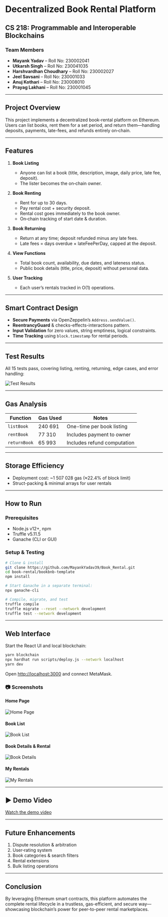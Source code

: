 
# Decentralized Book Rental Platform

## CS 218: Programmable and Interoperable Blockchains

### Team Members
- **Mayank Yadav** – Roll No: 230002041  
- **Utkarsh Singh** – Roll No: 230041035  
- **Harshvardhan Choudhary** – Roll No: 230002027  
- **Jeel Savsani** – Roll No: 230001033  
- **Anuj Kothari** – Roll No: 230008010  
- **Prayag Lakhani** – Roll No: 230001045  

---

## Project Overview

This project implements a decentralized book-rental platform on Ethereum. Users can list books, rent them for a set period, and return them—handling deposits, payments, late-fees, and refunds entirely on‐chain.

---

## Features

1. **Book Listing**  
   - Anyone can list a book (title, description, image, daily price, late fee, deposit).  
   - The lister becomes the on‐chain owner.

2. **Book Renting**  
   - Rent for up to 30 days.  
   - Pay rental cost + security deposit.  
   - Rental cost goes immediately to the book owner.  
   - On‐chain tracking of start date & duration.

3. **Book Returning**  
   - Return at any time; deposit refunded minus any late fees.  
   - Late fees = days overdue × lateFeePerDay, capped at the deposit.  

4. **View Functions**  
   - Total book count, availability, due dates, and lateness status.  
   - Public book details (title, price, deposit) without personal data.

5. **User Tracking**  
   - Each user’s rentals tracked in O(1) operations.  

---

## Smart Contract Design

- **Secure Payments** via OpenZeppelin’s `Address.sendValue()`.  
- **ReentrancyGuard** & checks-effects-interactions pattern.  
- **Input Validation** for zero values, string emptiness, logical constraints.  
- **Time Tracking** using `block.timestamp` for rental periods.

---

## Test Results

All 15 tests pass, covering listing, renting, returning, edge cases, and error handling:

![Test Results](images/test_gas_results.png)

---

## Gas Analysis

| Function      | Gas Used | Notes                         |
|---------------|----------|------------------------------|
| `listBook`    | 240 691  | One-time per book listing     |
| `rentBook`    | 77 310   | Includes payment to owner     |
| `returnBook`  | 65 993   | Includes refund computation   |

---

## Storage Efficiency

- Deployment cost: ~1 507 028 gas (≈22.4% of block limit)  
- Struct-packing & minimal arrays for user rentals  

---

## How to Run

### Prerequisites
- Node.js v12+, npm  
- Truffle v5.11.5  
- Ganache (CLI or GUI)  

### Setup & Testing

```bash
# Clone & install
git clone https://github.com/MayankYadav39/Book_Rental.git
cd book-rental/bookbnb-template
npm install

# Start Ganache in a separate terminal:
npx ganache-cli

# Compile, migrate, and test
truffle compile
truffle migrate --reset --network development
truffle test --network development
```

---

## Web Interface

Start the React UI and local blockchain:

```bash
yarn blockchain
npx hardhat run scripts/deploy.js --network localhost
yarn dev
```

Open <http://localhost:3000> and connect MetaMask.

### 📷 Screenshots

#### Home Page  
![Home Page](images/Home_page.png)

#### Book List  
![Book List](images/list_page.png)

#### Book Details & Rental  
![Book Details](images/Bookrent_page.png)

#### My Rentals  
![My Rentals](images/Myrental_page.png)

---

## ▶️ Demo Video

[Watch the demo video](images/DEMO.mp4)

---

## Future Enhancements

1. Dispute resolution & arbitration  
2. User‐rating system  
3. Book categories & search filters  
4. Rental extensions  
5. Bulk listing operations  

---

## Conclusion

By leveraging Ethereum smart contracts, this platform automates the complete rental lifecycle in a trustless, gas-efficient, and secure way—showcasing blockchain’s power for peer-to-peer rental marketplaces.
